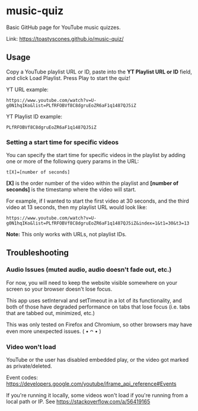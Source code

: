 # music-quiz
Basic GitHub page for YouTube music quizzes.

Link: https://toastyscones.github.io/music-quiz/

## Usage
Copy a YouTube playlist URL or ID, paste into the **YT Playlist URL or ID** field, and click Load Playlist. Press Play to start the quiz!

YT URL example:
```
https://www.youtube.com/watch?v=U-g0N1hqIKo&list=PLfRFOBVf8C8dgruEoZR6aF1q1487QJ5iZ
```

YT Playlist ID example:
```
PLfRFOBVf8C8dgruEoZR6aF1q1487QJ5iZ
```

### Setting a start time for specific videos
You can specify the start time for specific videos in the playlist by adding one or more of the following query params in the URL:

```
t[X]=[number of seconds]
``` 

**\[X\]** is the order number of the video within the playlist and **\[number of seconds\]** is the timestamp where the video will start.

For example, if I wanted to start the first video at 30 seconds, and the third video at 13 seconds, then my playlist URL would look like:

```
https://www.youtube.com/watch?v=U-g0N1hqIKo&list=PLfRFOBVf8C8dgruEoZR6aF1q1487QJ5iZ&index=1&t1=30&t3=13
```

**Note:** This only works with URLs, not playlist IDs.

## Troubleshooting
### Audio Issues (muted audio, audio doesn't fade out, etc.)
For now, you will need to keep the website visible somewhere on your screen so your browser doesn't lose focus.

This app uses setInterval and setTimeout in a lot of its functionality, and both of those have degraded performance on tabs that lose focus (i.e. tabs that are tabbed out, minimized, etc.)

This was only tested on Firefox and Chromium, so other browsers may have even more unexpected issues. ( • ᴖ • )

### Video won't load
YouTube or the user has disabled embedded play, or the video got marked as private/deleted.

Event codes: https://developers.google.com/youtube/iframe_api_reference#Events

If you're running it locally, some videos won't load if you're running from a local path or IP. See https://stackoverflow.com/a/56419165
